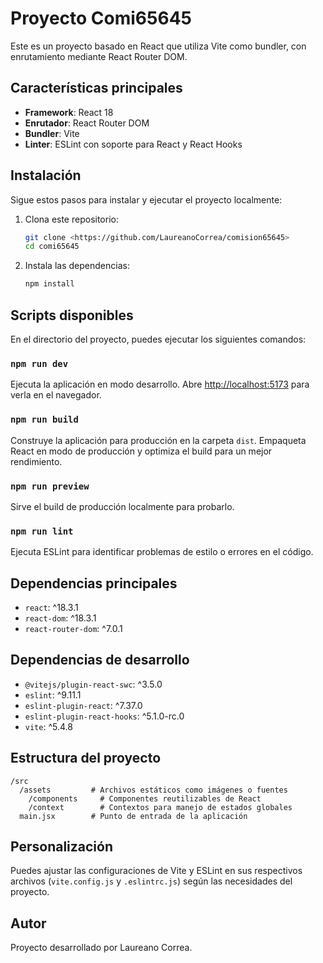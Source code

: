 # Proyecto Comi65645

Este es un proyecto basado en React que utiliza Vite como bundler, con enrutamiento mediante React Router DOM.

## Características principales

- **Framework**: React 18
- **Enrutador**: React Router DOM
- **Bundler**: Vite
- **Linter**: ESLint con soporte para React y React Hooks

## Instalación

Sigue estos pasos para instalar y ejecutar el proyecto localmente:

1. Clona este repositorio:

   ```bash
   git clone <https://github.com/LaureanoCorrea/comision65645>
   cd comi65645
   ```

2. Instala las dependencias:
   ```bash
   npm install
   ```

## Scripts disponibles

En el directorio del proyecto, puedes ejecutar los siguientes comandos:

### `npm run dev`

Ejecuta la aplicación en modo desarrollo. Abre [http://localhost:5173](http://localhost:5173) para verla en el navegador.

### `npm run build`

Construye la aplicación para producción en la carpeta `dist`. Empaqueta React en modo de producción y optimiza el build para un mejor rendimiento.

### `npm run preview`

Sirve el build de producción localmente para probarlo.

### `npm run lint`

Ejecuta ESLint para identificar problemas de estilo o errores en el código.

## Dependencias principales

- `react`: ^18.3.1
- `react-dom`: ^18.3.1
- `react-router-dom`: ^7.0.1

## Dependencias de desarrollo

- `@vitejs/plugin-react-swc`: ^3.5.0
- `eslint`: ^9.11.1
- `eslint-plugin-react`: ^7.37.0
- `eslint-plugin-react-hooks`: ^5.1.0-rc.0
- `vite`: ^5.4.8

## Estructura del proyecto

```plaintext
/src
  /assets         # Archivos estáticos como imágenes o fuentes
    /components     # Componentes reutilizables de React
    /context        # Contextos para manejo de estados globales
  main.jsx        # Punto de entrada de la aplicación
```

## Personalización

Puedes ajustar las configuraciones de Vite y ESLint en sus respectivos archivos (`vite.config.js` y `.eslintrc.js`) según las necesidades del proyecto.

## Autor

Proyecto desarrollado por Laureano Correa.
